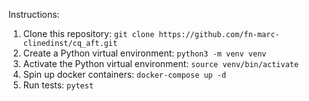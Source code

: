 Instructions:

1. Clone this repository: `git clone https://github.com/fn-marc-clinedinst/cq_aft.git`
2. Create a Python virtual environment: `python3 -m venv venv`
3. Activate the Python virtual environment: `source venv/bin/activate`
4. Spin up docker containers: `docker-compose up -d`
5. Run tests: `pytest`
